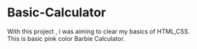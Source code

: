 # Basic-Calculator
With this project , i was aiming to clear my basics of HTML,CSS.
<br>
This is basic pink color Barbie Calculator.

